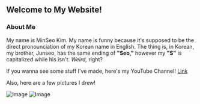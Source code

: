## Welcome to My Website!
### About Me

My name is MinSeo Kim. My name is funny because it's supposed to be the direct pronounciation of my Korean name in English. The thing is, in Korean, my brother, Junseo, has the same ending of **"Seo,"** however my **"S"** is capitalized while his isn't. _Weird,_ right?

If you wanna see some stuff I've made, here's my YouTube Channel! [Link](https://www.youtube.com/feed/my_videos)


Also, here are a few pictures I drew!

![Image](https://cdn.discordapp.com/attachments/752755795803766785/761480450203189268/unknown.png)
![Image](https://cdn.discordapp.com/attachments/710935521907703862/765062575120711691/Jokes_over_emote_discord.png)
